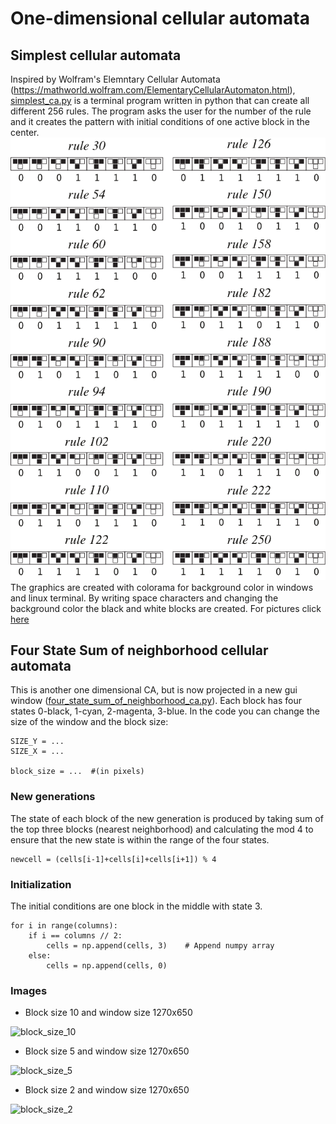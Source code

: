 # One-dimensional cellular automata
## Simplest cellular automata
Inspired by Wolfram's Elemntary Cellular Automata (https://mathworld.wolfram.com/ElementaryCellularAutomaton.html), [simplest_ca.py](simplest_ca.py) is a terminal program written
in python that can create all different 256 rules. The program asks the user for the number of the rule and it creates the pattern with initial conditions of one active block in
the center.
<br />
![](https://github.com/sotiriskaragiannis/Cellular-Automata/blob/main/One%20Dimension/wolfram%20images/ElementaryCARules_900.png)
<br />
The graphics are created with colorama for background color in windows and linux terminal. By writing space characters and changing the background color
the black and white blocks are created. For pictures click [here](https://github.com/sotiriskaragiannis/Cellular-Automata/tree/main/One%20Dimension/wolfram%20images)
<br />

## Four State Sum of neighborhood cellular automata
This is another one dimensional CA, but is now projected in a new gui window ([four_state_sum_of_neighborhood_ca.py](four_state_sum_of_neighborhood_ca.py)).
Each block has four states 0-black, 1-cyan, 2-magenta, 3-blue.
In the code you can change the size of the window and the block size:
```
SIZE_Y = ... 
SIZE_X = ... 

block_size = ...  #(in pixels)
```
### New generations
The state of each block of the new generation is produced by taking sum of the top three blocks (nearest neighborhood) and calculating the mod 4 to ensure that the new state is within the range of the four states.
```
newcell = (cells[i-1]+cells[i]+cells[i+1]) % 4
```
### Initialization
The initial conditions are one block in the middle with state 3.
```
for i in range(columns):
    if i == columns // 2:
        cells = np.append(cells, 3)    # Append numpy array
    else:
        cells = np.append(cells, 0)
```
### Images
- Block size 10 and window size 1270x650
 
![block_size_10](https://user-images.githubusercontent.com/87957685/168443419-002d91c3-4945-4fbf-ab8a-b03c7670e590.png)

- Block size 5 and window size 1270x650
 
![block_size_5](https://user-images.githubusercontent.com/87957685/168443417-badf8d8f-8dd1-4a1e-aab2-d5fd89a04e89.png)

- Block size 2 and window size 1270x650
 
![block_size_2](https://user-images.githubusercontent.com/87957685/168443414-a5c31472-66bc-474c-91ac-51478d4e345b.png)


